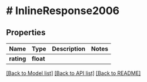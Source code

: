 # # InlineResponse2006

## Properties

Name | Type | Description | Notes
------------ | ------------- | ------------- | -------------
**rating** | **float** |  | 

[[Back to Model list]](../../README.md#documentation-for-models) [[Back to API list]](../../README.md#documentation-for-api-endpoints) [[Back to README]](../../README.md)


